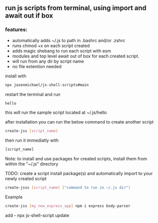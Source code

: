 ## run js scripts from terminal, using import and await out if box

### features:
- automatically adds ~/.js to path in .bashrc and/or .zshrc
- runs chmod +x on each script created
- adds magic shebang to run each script with esm
- modules and top level await out of box for each created script.
- will run from any dir by script name
- no file extention needed


inslall with 
```bash
npx jasenmichael/js-shell-scripts#main
```

restart the terminal and run
```bash
hello
```
this will run the sample script located at ~/.js/hello


after installation you can run the below command to create another script
```bash
create-jss [script_name]
```
then run it immediatly with
```bash
[script_name]
```


Note: to install and use packages for created scripts, install them from within the "~/.js" directory





TODO:
create a script install package(s) and automatically import to your newly created script
```bash
create-jsss [script_name] ["command to run in ~/.js dir"]
```
Example
```bash
create-jss [my_new_express_app] npm i express body-parser
```

add - npx js-shell-script update
